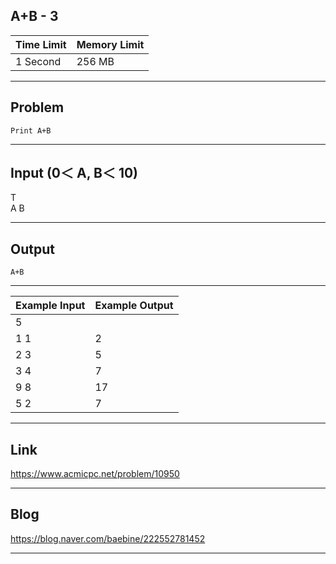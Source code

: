 ## **A+B - 3**

| Time Limit | Memory Limit |
| --- | --- |
| 1 Second | 256 MB |

___

## Problem
```
Print A+B
```

___

## Input (0＜ A, B＜ 10)
T</br>
A B

___

## Output
```
A+B
```

___

| Example Input | Example Output |
| --- | --- |
| 5 | |
| 1 1 | 2 |
| 2 3 | 5 |
| 3 4 | 7 |
| 9 8 | 17 |
| 5 2 | 7 |


___

## Link
https://www.acmicpc.net/problem/10950

___

## Blog
https://blog.naver.com/baebine/222552781452

___
